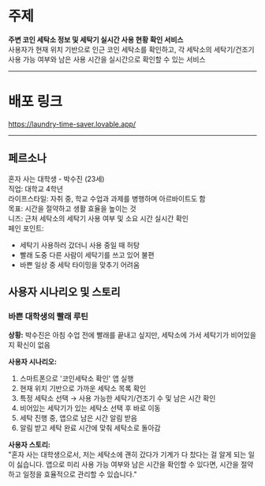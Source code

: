 # 주제  
**주변 코인 세탁소 정보 및 세탁기 실시간 사용 현황 확인 서비스**  
사용자가 현재 위치 기반으로 인근 코인 세탁소를 확인하고, 각 세탁소의 세탁기/건조기 사용 가능 여부와 남은 사용 시간을 실시간으로 확인할 수 있는 서비스

---

# 배포 링크
https://laundry-time-saver.lovable.app/

---

## 페르소나  
혼자 사는 대학생 - 박수진 (23세)  
직업: 대학교 4학년  
라이프스타일: 자취 중, 학교 수업과 과제를 병행하며 아르바이트도 함  
목표: 시간을 절약하고 생활 효율을 높이는 것  
니즈: 근처 세탁소의 세탁기 사용 여부 및 소요 시간 실시간 확인  
페인 포인트:  
- 세탁기 사용하러 갔더니 사용 중일 때 허탕  
- 빨래 도중 다른 사람이 세탁기를 쓰고 있어 불편  
- 바쁜 일상 중 세탁 타이밍을 맞추기 어려움  

## 사용자 시나리오 및 스토리

### 바쁜 대학생의 빨래 루틴  
**상황:** 박수진은 아침 수업 전에 빨래를 끝내고 싶지만, 세탁소에 가서 세탁기가 비어있을지 확신이 없음  

**사용자 시나리오:**  
1. 스마트폰으로 '코인세탁소 확인' 앱 실행  
2. 현재 위치 기반으로 가까운 세탁소 목록 확인  
3. 특정 세탁소 선택 → 사용 가능한 세탁기/건조기 수 및 남은 시간 확인  
4. 비어있는 세탁기가 있는 세탁소 선택 후 바로 이동  
5. 세탁 진행 중, 앱으로 남은 시간 알림 받음  
6. 알림 받고 세탁 완료 시간에 맞춰 세탁소로 돌아감  

**사용자 스토리:**  
"혼자 사는 대학생으로서, 저는 세탁소에 괜히 갔다가 기계가 다 찼다는 걸 알게 되는 일이 싫습니다. 앱으로 미리 사용 가능 여부와 남은 시간을 확인할 수 있다면, 시간을 절약하고 일정을 효율적으로 관리할 수 있습니다."
